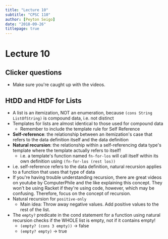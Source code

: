 ```yaml
---
title: "Lecture 10"
subtitle: "CPSC 110"
author: [Peyton Seigo]
date: "2018-09-26"
titlepage: true
---
```


# Lecture 10

## Clicker questions

- Make sure you're caught up with the videos.

## HtDD and HtDF for Lists

- A list is an itemization, NOT an enumeration, because `(cons String ListOfString)` is compound data, i.e. not distinct
- Templates for lists are almost identical to those used for compound data
  - Remember to include the template rule for Self Reference
- **Self-reference**: the relationship between an itemization's case that refers to the data definition itself and the data definition
- **Natural recursion**: the relationship within a self-referencing data type's template where the template actually refers to itself!
  - i.e. a template's function named `fn-for-los` will call itself within its own definition using `(fn-for-los (rest los))`
- i.e. self-reference refers to the data definition, natural recursion applies to a function that uses that type of data
- If you're having trouble understanding recursion, there are great videos on youtube by ComputerPhile and the like explaining this concept. They won't be using Racket if they're using code, however, which may be confusing. Therefore, focus on the concept of recursion.
- Natural recursion for `positive-only`
  - Main idea: Throw away negative values. Add positive values to the rest of the list.
- The `empty?` predicate in the cond statement for a function using natural recursion checks if the WHOLE list is empty, not if it contains empty!
  - `(empty? (cons 3 empty))` -> false
  - `(empty? empty)` -> true
